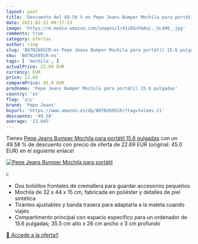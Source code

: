 ```yaml
---
layout: post
title: 'Descuento del 49.58 % en Pepe Jeans Bumper Mochila para portátil '
date: 2021-02-22 09:17:23
image: 'https://m.media-amazon.com/images/I/41z85nVAAsL._SL400_.jpg'
comments: true
category: ofertas
author: ring
slug: 'B07N2695CR-es Pepe Jeans Bumper Mochila para portátil 15.6 pulgadas'
sku: 'B07N2695CR-es'
tags: [ 'mochila', ]
actualPrice: 22.69 EUR
currency: EUR
price: 22.69
comparePrice: 45.0 EUR
prodname: 'Pepe Jeans Bumper Mochila para portátil 15.6 pulgadas'
country: 'es'
flag: '🇪🇸'
brand: 'Pepe Jeans'
buyurl: 'https://www.amazon.es/dp/B07N2695CR/?tag=tolees-21'
descuento: '49.58'
average: '23.045'
---
```


Tienes [Pepe Jeans Bumper Mochila para portátil 15.6 pulgadas](https://www.amazon.es/dp/B07N2695CR/?tag=tolees-21) con un 49.58 % de descuento con precio de oferta de 22.69 EUR (original: 45.0 EUR) en el siguiente enlace!

[![Pepe Jeans Bumper Mochila para portátil ](https://m.media-amazon.com/images/I/41z85nVAAsL._SL400_.jpg)](https://www.amazon.es/dp/B07N2695CR/?tag=tolees-21)

ℹ️:

- Dos bolsillos frontales de cremallera para guardar accesorios pequeños
- Mochila de 32 x 44 x 15 cm, fabricada en poliéster y detalles de piel sintética
- Tirantes ajustables y banda trasera para adaptarla a la maleta cuando viajes
- Compartimento principal con espacio específico para un ordenador de 15.6 pulgadas; 35.5 cm alto x 26 cm ancho x 3 cm profundo

[🛒 Accede a la oferta!!](https://www.amazon.es/dp/B07N2695CR/?tag=tolees-21)
